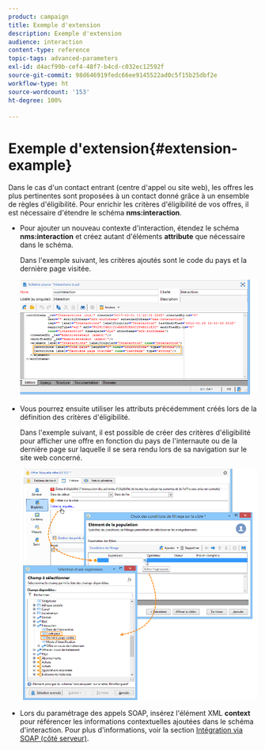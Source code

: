 ```yaml
---
product: campaign
title: Exemple d'extension
description: Exemple d'extension
audience: interaction
content-type: reference
topic-tags: advanced-parameters
exl-id: d4acf99b-cef4-48f7-b4cd-c032ec12592f
source-git-commit: 98d646919fedc66ee9145522ad0c5f15b25dbf2e
workflow-type: ht
source-wordcount: '153'
ht-degree: 100%

---
```


# Exemple d&#39;extension{#extension-example}

Dans le cas d&#39;un contact entrant (centre d&#39;appel ou site web), les offres les plus pertinentes sont proposées à un contact donné grâce à un ensemble de règles d&#39;éligibilité. Pour enrichir les critères d&#39;éligibilité de vos offres, il est nécessaire d&#39;étendre le schéma **nms:interaction**.

* Pour ajouter un nouveau contexte d&#39;interaction, étendez le schéma **nms:interaction** et créez autant d&#39;éléments **attribute** que nécessaire dans le schéma.

   Dans l&#39;exemple suivant, les critères ajoutés sont le code du pays et la dernière page visitée.

   ![](assets/s_ncs_configuration_offer_schemas.png)

* Vous pourrez ensuite utiliser les attributs précédemment créés lors de la définition des critères d&#39;éligibilité.

   Dans l&#39;exemple suivant, il est possible de créer des critères d&#39;éligibilité pour afficher une offre en fonction du pays de l&#39;internaute ou de la dernière page sur laquelle il se sera rendu lors de sa navigation sur le site web concerné.

   ![](assets/s_ncs_configuration_offer_context.png)

* Lors du paramétrage des appels SOAP, insérez l&#39;élément XML **context** pour référencer les informations contextuelles ajoutées dans le schéma d&#39;interaction. Pour plus d&#39;informations, voir la section [Intégration via SOAP (côté serveur)](../../interaction/using/integration-via-soap--server-side-.md).

